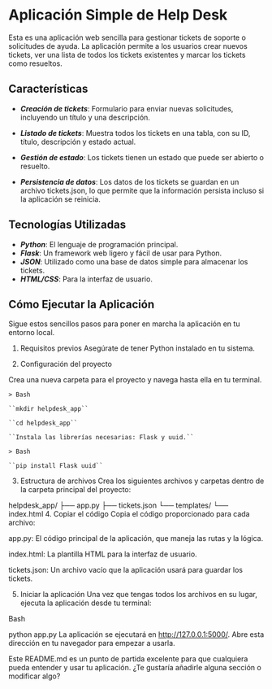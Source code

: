 # Aplicación Simple de Help Desk
Esta es una aplicación web sencilla para gestionar tickets de soporte o solicitudes de ayuda. La aplicación permite a los usuarios crear nuevos tickets, ver una lista de todos los tickets existentes y marcar los tickets como resueltos.

## Características
* ***Creación de tickets***: Formulario para enviar nuevas solicitudes, incluyendo un título y una descripción.
* ***Listado de tickets***: Muestra todos los tickets en una tabla, con su ID, título, descripción y estado actual.
* ***Gestión de estado***: Los tickets tienen un estado que puede ser abierto o resuelto.

* ***Persistencia de datos***: Los datos de los tickets se guardan en un archivo tickets.json, lo que permite que la información persista incluso si la aplicación se reinicia.

## Tecnologías Utilizadas
* ***Python***: El lenguaje de programación principal.
* ***Flask***: Un framework web ligero y fácil de usar para Python.
* ***JSON***: Utilizado como una base de datos simple para almacenar los tickets.
* ***HTML/CSS***: Para la interfaz de usuario.

## Cómo Ejecutar la Aplicación
Sigue estos sencillos pasos para poner en marcha la aplicación en tu entorno local.

1. Requisitos previos
Asegúrate de tener Python instalado en tu sistema.

2. Configuración del proyecto

Crea una nueva carpeta para el proyecto y navega hasta ella en tu terminal.

    > Bash

    ``mkdir helpdesk_app``

    ``cd helpdesk_app``

    ``Instala las librerías necesarias: Flask y uuid.``

    > Bash

    ``pip install Flask uuid``

3. Estructura de archivos
Crea los siguientes archivos y carpetas dentro de la carpeta principal del proyecto:

helpdesk_app/
├── app.py
├── tickets.json
└── templates/
    └── index.html
4. Copiar el código
Copia el código proporcionado para cada archivo:

app.py: El código principal de la aplicación, que maneja las rutas y la lógica.

index.html: La plantilla HTML para la interfaz de usuario.

tickets.json: Un archivo vacío que la aplicación usará para guardar los tickets.

5. Iniciar la aplicación
Una vez que tengas todos los archivos en su lugar, ejecuta la aplicación desde tu terminal:

Bash

python app.py
La aplicación se ejecutará en http://127.0.0.1:5000/. Abre esta dirección en tu navegador para empezar a usarla.

Este README.md es un punto de partida excelente para que cualquiera pueda entender y usar tu aplicación. ¿Te gustaría añadirle alguna sección o modificar algo?


